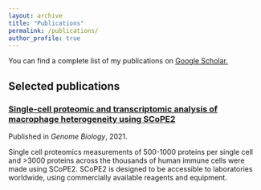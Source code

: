 ```yaml
---
layout: archive
title: "Publications"
permalink: /publications/
author_profile: true
---
```


You can find a complete list of my publications on <u><a href="https://scholar.google.com/citations?user=Z2G1YhoAAAAJ">Google Scholar.</a></u>
<br/>

## Selected publications

### [Single-cell proteomic and transcriptomic analysis of macrophage heterogeneity using SCoPE2](https://genomebiology.biomedcentral.com/articles/10.1186/s13059-021-02267-5)

Published in _Genome Biology_, 2021. 

Single cell proteomics measurements of 500-1000 proteins per single cell and >3000 proteins across the thousands of human immune cells were made using SCoPE2. SCoPE2 is designed to be accessible to laboratories worldwide, using commercially available reagents and equipment. 

